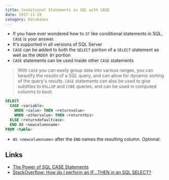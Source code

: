 ```yaml
---
title: Conditional Statements in SQL with CASE
date: 2017-11-29
category: Databases
---
```


- If you have ever wondered how to `IF` like conditional statements in SQL, `CASE` is your answer. 
- It's supported in all versions of SQL Server
- `CASE` can be added to both the `SELECT` portion of a `SELECT` statement as well as the `ORDER BY` portion
- `CASE` statements can be used inside other `CASE` statements

> With `CASE` you can easily group data into various ranges, you can beautify the results of a SQL query, and can allow for dynamic sorting of the query's results. `CASE` statements can also be used to give subtitles to `ROLLUP` and `CUBE` queries, and can be used in computed columns to boot.

```sql
SELECT 
  CASE <variable> 
    WHEN <value> THEN <returnvalue>
    WHEN <othervalue> THEN <returnthis>
  ELSE <returndefaultcase>
  END AS <newcolumnname>
FROM <table>
```

- `AS <newcolumnname>` after the `END` names the resulting column. Optional.

Links
---
- [The Power of SQL CASE Statements](http://www.4guysfromrolla.com/webtech/102704-1.shtml)
- [StackOverflow: How do I perform an IF…THEN in an SQL SELECT?](https://stackoverflow.com/questions/63447/how-do-i-perform-an-if-then-in-an-sql-select)